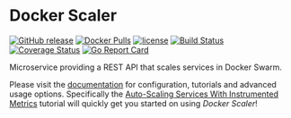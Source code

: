 # Docker Scaler

[![GitHub release](https://img.shields.io/github/release/thomasjpfan/docker-scaler.svg)](https://github.com/thomasjpfan/docker-scaler/releases)
[![Docker Pulls](https://img.shields.io/docker/pulls/thomasjpfan/docker-scaler.svg)](https://hub.docker.com/r/thomasjpfan/docker-scaler/)
[![license](https://img.shields.io/github/license/thomasjpfan/docker-scaler.svg)](https://github.com/thomasjpfan/docker-scaler)
[![Build Status](https://travis-ci.org/thomasjpfan/docker-scaler.svg?branch=master)](https://travis-ci.org/thomasjpfan/docker-scaler)
[![Coverage Status](https://coveralls.io/repos/github/thomasjpfan/docker-scaler/badge.svg?branch=master)](https://coveralls.io/github/thomasjpfan/docker-scaler?branch=master)
[![Go Report Card](https://goreportcard.com/badge/github.com/thomasjpfan/docker-scaler)](https://goreportcard.com/report/github.com/thomasjpfan/docker-scaler)

Microservice providing a REST API that scales services in Docker Swarm.

Please visit the [documentation](https://thomasjpfan.github.io/docker-scaler/) for configuration, tutorials and advanced usage options. Specifically the [Auto-Scaling Services With Instrumented Metrics](https://thomasjpfan.github.io/docker-scaler/service-scale/) tutorial will quickly get you started on using *Docker Scaler*!
